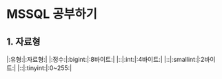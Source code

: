 # MSSQL 공부하기

## 1. 자료형
|:유형:|:자료형:|
|:정수:|:bigint:|:8바이트:|
|::|:int:|:4바이트:|
|::|:smallint:|:2바이트:|
|::|:tinyint:|:0~255:|